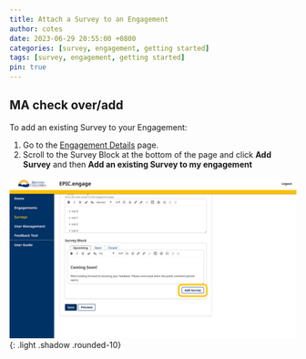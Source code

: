 ```yaml
---
title: Attach a Survey to an Engagement
author: cotes
date: 2023-06-29 20:55:00 +0800
categories: [survey, engagement, getting started]
tags: [survey, engagement, getting started]
pin: true
---
```


## MA check over/add

To add an existing Survey to your Engagement:
1. Go to the [Engagement Details](/met-guide/posts/engagement-details/) page.
2. Scroll to the Survey Block at the bottom of the page and click **Add Survey** and then **Add an existing Survey to my engagement**

![Attach Survey](/assets/UserGuideImages/Images/attach-survey/attach-survey-image-of-survey-block-with-add-survey-button.png){: .light .shadow .rounded-10} 
